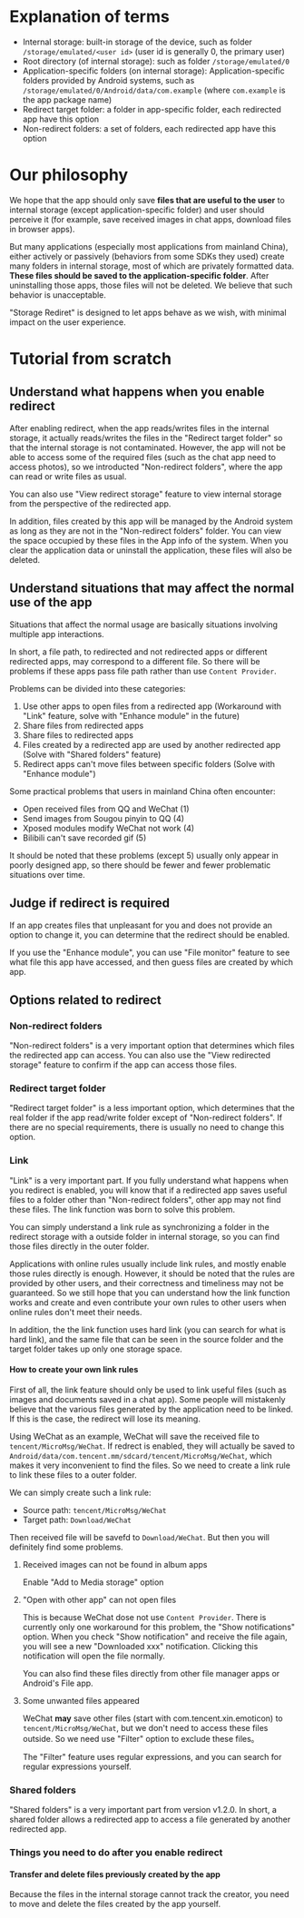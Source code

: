 # Explanation of terms

* Internal storage: built-in storage of the device, such as folder `/storage/emulated/<user id>` (user id is generally 0, the primary user)
* Root directory (of internal storage): such as folder `/storage/emulated/0`
* Application-specific folders (on internal storage): Application-specific folders provided by Android systems, such as `/storage/emulated/0/Android/data/com.example` (where `com.example` is the app package name)
* Redirect target folder: a folder in app-specific folder, each redirected app have this option
* Non-redirect folders: a set of folders, each redirected app have this option

# Our philosophy

We hope that the app should only save **files that are useful to the user** to internal storage (except application-specific folder) and user should perceive it (for example, save received images in chat apps, download files in browser apps).

But many applications (especially most applications from mainland China), either actively or passively (behaviors from some SDKs they used) create many folders in internal storage, most of which are privately formatted data. **These files should be saved to the application-specific folder**. After uninstalling those apps, those files will not be deleted. We believe that such behavior is unacceptable.

"Storage Rediret" is designed to let apps behave as we wish, with minimal impact on the user experience.

# Tutorial from scratch

## Understand what happens when you enable redirect

After enabling redirect, when the app reads/writes files in the internal storage, it actually reads/writes the files in the "Redirect target folder" so that the internal storage is not contaminated. However, the app will not be able to access some of the required files (such as the chat app need to access photos), so we introducted "Non-redirect folders", where the app can read or write files as usual.

You can also use "View redirect storage" feature to view internal storage from the perspective of the redirected app.

In addition, files created by this app will be managed by the Android system as long as they are not in the "Non-redirect folders" folder. You can view the space occupied by these files in the App info of the system. When you clear the application data or uninstall the application, these files will also be deleted.

## Understand situations that may affect the normal use of the app

Situations that affect the normal usage are basically situations involving multiple app interactions.

In short, a file path, to redirected and not redirected apps or different redirected apps, may correspond to a different file.
So there will be problems if these apps pass file path rather than use `Content Provider`.

Problems can be divided into these categories:

1. Use other apps to open files from a redirected app (Workaround with "Link" feature, solve with "Enhance module" in the future)
2. Share files from redirected apps
3. Share files to redirected apps
4. Files created by a redirected app are used by another redirected app (Solve with "Shared folders" feature)
5. Redirect apps can't move files between specific folders (Solve with "Enhance module")

Some practical problems that users in mainland China often encounter:

* Open received files from QQ and WeChat (1)
* Send images from Sougou pinyin to QQ (4)
* Xposed modules modify WeChat not work (4)
* Bilibili can't save recorded gif (5)

It should be noted that these problems (except 5) usually only appear in poorly designed app, so there should be fewer and fewer problematic situations over time.

## Judge if redirect is required

If an app creates files that unpleasant for you and does not provide an option to change it, you can determine that the redirect should be enabled.

If you use the "Enhance module", you can use "File monitor" feature to see what file this app have accessed, and then guess files are created by which app.

## Options related to redirect

### Non-redirect folders

"Non-redirect folders" is a very important option that determines which files the redirected app can access.
You can also use the "View redirected storage" feature to confirm if the app can access those files.

### Redirect target folder

"Redirect target folder" is a less important option, which determines that the real folder if the app read/write folder except of "Non-redirect folders". If there are no special requirements, there is usually no need to change this option.

### Link

"Link" is a very important part. If you fully understand what happens when you redirect is enabled, you will know that if a redirected app saves useful files to a folder other than "Non-redirect folders", other app may not find these files. The link function was born to solve this problem.

You can simply understand a link rule as synchronizing a folder in the redirect storage with a outside folder in internal storage, so you can find those files directly in the outer folder.

Applications with online rules usually include link rules, and mostly enable those rules directly is enough. However, it should be noted that the rules are provided by other users, and their correctness and timeliness may not be guaranteed. So we still hope that you can understand how the link function works and create and even contribute your own rules to other users when online rules don't meet their needs.

In addition, the the link function uses hard link (you can search for what is hard link), and the same file that can be seen in the source folder and the target folder takes up only one storage space.

#### How to create your own link rules

First of all, the link feature should only be used to link useful files (such as images and documents saved in a chat app). Some people will mistakenly believe that the various files generated by the application need to be linked. If this is the case, the redirect will lose its meaning.

Using WeChat as an example, WeChat will save the received file to `tencent/MicroMsg/WeChat`. If redrect is enabled, they will actually be saved to `Android/data/com.tencent.mm/sdcard/tencent/MicroMsg/WeChat`, which makes it very inconvenient to find the files. So we need to create a link rule to link these files to a outer folder.

We can simply create such a link rule:

* Source path: `tencent/MicroMsg/WeChat`
* Target path: `Download/WeChat`

Then received file will be savefd to `Download/WeChat`. But then you will definitely find some problems.

1. Received images can not be found in album apps

   Enable "Add to Media storage" option

2. "Open with other app" can not open files
  
   This is because WeChat dose not use `Content Provider`. There is currently only one workaround for this problem, the "Show notifications" option. When you check "Show notification" and receive the file again, you will see a new "Downloaded xxx" notification. Clicking this notification will open the file normally.
   
   You can also find these files directly from other file manager apps or Android's File app.

3. Some unwanted files appeared

   WeChat **may** save other files (start with com.tencent.xin.emoticon) to `tencent/MicroMsg/WeChat`, but we don't need to access these files outside. So we need use "Filter" option to exclude these files。

   The "Filter" feature uses regular expressions, and you can search for regular expressions yourself.

### Shared folders

"Shared folders" is a very important part from version v1.2.0. In short, a shared folder allows a redirected app to access a file generated by another redirected app.

### Things you need to do after you enable redirect

#### Transfer and delete files previously created by the app

Because the files in the internal storage cannot track the creator, you need to move and delete the files created by the app yourself.